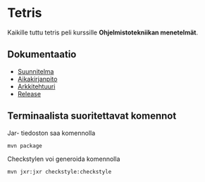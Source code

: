 # Tetris

Kaikille tuttu tetris peli kurssille **Ohjelmistotekniikan menetelmät**.


## Dokumentaatio
- [Suunnitelma](https://github.com/willmana/otm-harjoitusty-/blob/master/dokumentointi/m%C3%A4%C3%A4rittelydokumentti.md)
- [Aikakirjanpito](https://github.com/willmana/otm-harjoitusty-/blob/master/dokumentointi/Ty%C3%B6aikakirjanpito.md)
- [Arkkitehtuuri](https://github.com/willmana/otm-harjoitusty-/blob/master/dokumentointi/arkkitehtuuri.md)
- [Release](https://github.com/willmana/otm-harjoitusty-/releases/tag/viikko7)


## Terminaalista suoritettavat komennot

Jar- tiedoston saa komennolla 

```
mvn package
```

Checkstylen voi generoida komennolla 

```
mvn jxr:jxr checkstyle:checkstyle
```
